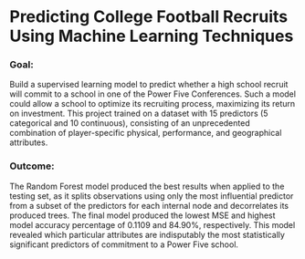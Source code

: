 # Predicting College Football Recruits Using Machine Learning Techniques
### Goal: 
Build a supervised learning model to predict whether a high school recruit will commit to a school in one of the Power Five Conferences. Such a model could allow a school to optimize its recruiting process, maximizing its return on investment. This project trained on a dataset with 15 predictors (5 categorical and 10 continuous), consisting of an unprecedented combination of player-specific physical, performance, and geographical attributes.

### Outcome:
The Random Forest model produced the best results when applied to the testing set, as it splits observations using only the most influential predictor from a subset of the predictors for each internal node and decorrelates its produced trees. The final model produced the lowest MSE and highest model accuracy percentage of 0.1109 and 84.90%, respectively. This model revealed which particular attributes are indisputably the most statistically significant predictors of commitment to a Power Five school.
